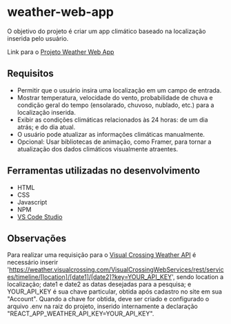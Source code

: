 # weather-web-app
O objetivo do projeto é criar um app climático baseado na localização inserida pelo usuário.

Link para o [Projeto Weather Web App](https://roadmap.sh/projects/weather-app)

## Requisitos
 - Permitir que o usuário insira uma localização em um campo de entrada.
 - Mostrar temperatura, velocidade do vento, probabilidade de chuva e condição geral do tempo (ensolarado, chuvoso, nublado, etc.) para a localização inserida.
 - Exibir as condições climáticas relacionados às 24 horas: de um dia atrás; e do dia atual.
 - O usuário pode atualizar as informações climáticas manualmente.
 - Opcional: Usar bibliotecas de animação, como Framer, para tornar a atualização dos dados climáticos visualmente atraentes.

## Ferramentas utilizadas no desenvolvimento

- HTML
- CSS
- Javascript
- NPM
- [VS Code Studio](https://code.visualstudio.com/)

## Observações
Para realizar uma requisição para o [Visual Crossing Weather API](https://www.visualcrossing.com/weather-api) é necessário inserir 'https://weather.visualcrossing.com/VisualCrossingWebServices/rest/services/timeline/[location]/[date1]/[date2]?key=YOUR_API_KEY', sendo location a localização; date1 e date2 as datas desejadas para a pesquisa; e YOUR_API_KEY é sua chave particular, obtida após cadastro no site em sua "Account".
Quando a chave for obtida, deve ser criado e configurado o arquivo .env na raiz do projeto, inserido internamente a declaração "REACT_APP_WEATHER_API_KEY=YOUR_API_KEY".